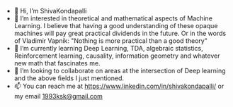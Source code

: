 - 👋 Hi, I’m ShivaKondapalli
- 👀 I’m interested in theoretical and mathematical aspects of Machine Learning. I believe that having a good understanding of these opaque machines will pay great practical
dividends in the future. Or in the words of Vladimir Vapnik: "Nothing is more practical than a good theory"
- 🌱 I’m currently learning Deep Learning, TDA, algebraic statistics, Reinforcement learning, causality, information geometry and whatever new math that fascinates me. 
- 💞️ I’m looking to collaborate on areas at the intersection of Deep learning and the above fields I just mentioned. 
- 📫 You can reach me at https://www.linkedin.com/in/shivakondapalli/ or my email 1993ksk@gmail.com

<!---
ShivaKondapalli/ShivaKondapalli is a ✨ special ✨ repository because its `README.md` (this file) appears on your GitHub profile.
You can click the Preview link to take a look at your changes.
--->
